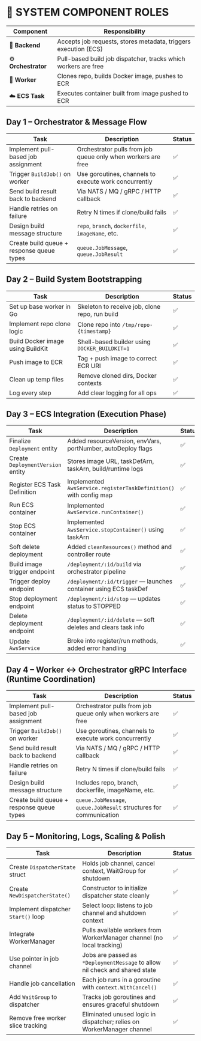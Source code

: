 # 🧱 SYSTEM COMPONENT ROLES

| Component           | Responsibility                                                  |
| ------------------- | --------------------------------------------------------------- |
| 🧠 **Backend**      | Accepts job requests, stores metadata, triggers execution (ECS) |
| ⚙️ **Orchestrator** | Pull-based build job dispatcher, tracks which workers are free  |
| 🔧 **Worker**       | Clones repo, builds Docker image, pushes to ECR                 |
| ☁️ **ECS Task**     | Executes container built from image pushed to ECR               |



## Day 1 – Orchestrator & Message Flow 
| Task                                      | Description                                                  | Status |
| ----------------------------------------- | ------------------------------------------------------------ | ------ |
| Implement pull-based job assignment       | Orchestrator pulls from job queue only when workers are free | ✅      |
| Trigger `BuildJob()` on worker            | Use goroutines, channels to execute work concurrently        | ✅      |
| Send build result back to backend         | Via NATS / MQ / gRPC / HTTP callback                         | ✅      |
| Handle retries on failure                 | Retry N times if clone/build fails                           | ✅      |
| Design build message structure            | `repo`, `branch`, `dockerfile`, `imageName`, etc.            | ✅      |
| Create build queue + response queue types | `queue.JobMessage`, `queue.JobResult`                        | ✅      |

## Day 2 – Build System Bootstrapping 
| Task                              | Description                                    | Status |
| --------------------------------- | ---------------------------------------------- | ------ |
| Set up base worker in Go          | Skeleton to receive job, clone repo, run build | ✅      |
| Implement repo clone logic        | Clone repo into `/tmp/repo-{timestamp}`        | ✅      |
| Build Docker image using BuildKit | Shell-based builder using `DOCKER_BUILDKIT=1`  | ✅      |
| Push image to ECR                 | Tag + push image to correct ECR URI            | ✅      |
| Clean up temp files               | Remove cloned dirs, Docker contexts            | ✅      |
| Log every step                    | Add clear logging for all ops                  | ✅      |

## Day 3 – ECS Integration (Execution Phase)
| Task                              | Description                                                       | Status |
| --------------------------------- | ----------------------------------------------------------------- | ------ |
| Finalize `Deployment` entity      | Added resourceVersion, envVars, portNumber, autoDeploy flags      | ✅      |
| Create `DeploymentVersion` entity | Stores image URL, taskDefArn, taskArn, build/runtime logs         | ✅      |
| Register ECS Task Definition      | Implemented `AwsService.registerTaskDefinition()` with config map | ✅      |
| Run ECS container                 | Implemented `AwsService.runContainer()`                           | ✅      |
| Stop ECS container                | Implemented `AwsService.stopContainer()` using taskArn            | ✅      |
| Soft delete deployment            | Added `cleanResources()` method and controller route              | ✅      |
| Build image trigger endpoint      | `/deployment/:id/build` via orchestrator pipeline                 | ✅      |
| Trigger deploy endpoint           | `/deployment/:id/trigger` — launches container using ECS taskDef  | ✅      |
| Stop deployment endpoint          | `/deployment/:id/stop` — updates status to STOPPED                | ✅      |
| Delete deployment endpoint        | `/deployment/:id/delete` — soft deletes and clears task info      | ✅      |
| Update `AwsService`               | Broke into register/run methods, added error handling             | ✅      |

## Day 4 – Worker ↔ Orchestrator gRPC Interface (Runtime Coordination)
| **Task**                                  | **Description**                                                    | **Status** |
| ----------------------------------------- | ------------------------------------------------------------------ | ---------- |
| Implement pull-based job assignment       | Orchestrator pulls from job queue only when workers are free       | ✅          |
| Trigger `BuildJob()` on worker            | Use goroutines, channels to execute work concurrently              | ✅          |
| Send build result back to backend         | Via NATS / MQ / gRPC / HTTP callback                               | ✅          |
| Handle retries on failure                 | Retry N times if clone/build fails                                 | ✅          |
| Design build message structure            | Includes repo, branch, dockerfile, imageName, etc.                 | ✅          |
| Create build queue + response queue types | `queue.JobMessage`, `queue.JobResult` structures for communication | ✅          |


## Day 5 – Monitoring, Logs, Scaling & Polish
| **Task**                            | **Description**                                                             | **Status** |
| ----------------------------------- | --------------------------------------------------------------------------- | ---------- |
| Create `DispatcherState` struct     | Holds job channel, cancel context, WaitGroup for shutdown                   | ✅          |
| Create `NewDispatcherState()`       | Constructor to initialize dispatcher state cleanly                          | ✅          |
| Implement dispatcher `Start()` loop | Select loop: listens to job channel and shutdown context                    | ✅          |
| Integrate WorkerManager             | Pulls available workers from WorkerManager channel (no local tracking)      | ✅          |
| Use pointer in job channel          | Jobs are passed as `*DeploymentMessage` to allow nil check and shared state | ✅          |
| Handle job cancellation             | Each job runs in a goroutine with `context.WithCancel()`                    | ✅          |
| Add `WaitGroup` to dispatcher       | Tracks job goroutines and ensures graceful shutdown                         | ✅          |
| Remove free worker slice tracking   | Eliminated unused logic in dispatcher; relies on WorkerManager channel      | ✅          |



